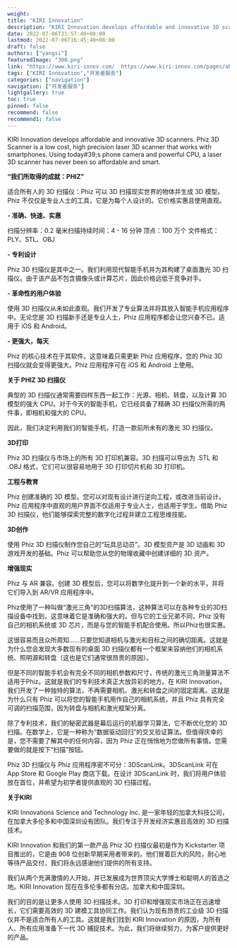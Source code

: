```yaml
---
weight: 
title: "KIRI Innovation"
description: "KIRI Innovation develops affordable and innovative 3D scanners. Phiz 3D Scanner is a low cost, high precision laser 3D scanner that works with smartphones. Using today#39;s phone camera and powerful CPU, a laser 3D scanner has never been so affordable and smart."
date: 2022-07-06T21:57:40+08:00
lastmod: 2022-07-06T16:45:40+08:00
draft: false
authors: ["yangsi"]
featuredImage: "300.png"
link: "https://www.kiri-innov.com/  https://www.kiri-innov.com/pages/about-phiz-full-spec  https://www.kiri-innov.com/pages/about-kiri-innovation "
tags: ["KIRI Innovation","开发者服务"]
categories: ["navigation"]
navigation: ["开发者服务"]
lightgallery: true
toc: true
pinned: false
recommend: false
recommend1: false
---
```


KIRI Innovation develops affordable and innovative 3D scanners. Phiz 3D Scanner is a low cost, high precision laser 3D scanner that works with smartphones. Using today#39;s phone camera and powerful CPU, a laser 3D scanner has never been so affordable and smart.

**“我们所取得的成就：PHIZ”**

适合所有人的 3D 扫描仪：Phiz 可以 3D 扫描现实世界的物体并生成 3D 模型。Phiz 不仅仅是专业人士的工具，它是为每个人设计的。它价格实惠且使用直观。

**- 准确、快速、实惠**

扫描分辨率：0.2 毫米扫描持续时间：4 - 16
分钟
顶点：100 万个
文件格式：PLY、STL、OBJ

**- 专利设计**

Phiz 3D 扫描仪是其中之一。我们利用现代智能手机并为其构建了桌面激光 3D 扫描仪。由于该产品不包含摄像头或计算芯片，因此价格远低于竞争对手。

**- 革命性的用户体验**

使用 3D 扫描仪从未如此直观。我们开发了专业算法并将其放入智能手机应用程序中。无论您是 3D 扫描新手还是专业人士，Phiz 应用程序都会让您兴奋不已。适用于 iOS 和 Android。

**- 更强大，每天**

Phiz 的核心技术在于其软件。这意味着只需更新 Phiz 应用程序，您的 Phiz 3D 扫描仪就会变得更强大。Phiz 应用程序可在 iOS 和 Android 上使用。

**关于 PHIZ 3D 扫描仪**

典型的 3D 扫描仪通常需要四样东西一起工作：光源、相机、转盘，以及计算 3D 模型的强大 CPU。对于今天的智能手机，它已经具备了精确 3D 扫描仪所需的两件事，即相机和强大的 CPU。

因此，我们决定利用我们的智能手机，打造一款前所未有的激光 3D 扫描仪。

**3D打印**

Phiz 3D 扫描仪与市场上的所有 3D 打印机兼容。3D 扫描可以导出为 .STL 和 .OBJ 格式，它们可以很容易地用于 3D 打印切片机和 3D 打印机。

**工程与教育**

Phiz 创建准确的 3D 模型。您可以对现有设计进行逆向工程，或改进当前设计。Phiz 应用程序中直观的用户界面不仅适用于专业人士，也适用于学生。借助 Phiz 3D 扫描仪，他们能够探索完整的数字化过程并建立工程思维技能。

**3D创作**

使用 Phiz 3D 扫描仪制作您自己的“玩具总动员”。3D 模型资产是 3D 动画和 3D 游戏开发的基础。Phiz 可以帮助您从您的物理收藏中创建详细的 3D 资产。

**增强现实**

Phiz 与 AR 兼容。创建 3D 模型后，您可以将数字化提升到一个新的水平，并将它们导入到 AR/VR 应用程序中。

Phiz使用了一种叫做“激光三角”的3D扫描算法，这种算法可以在各种专业的3D扫描设备中找到，这意味着它是准确和强大的。但与它的工业兄弟不同，Phiz 没有自己的相机系统或 3D 芯片，而是与您的智能手机配合使用。所以Phiz也很实惠。

这很容易而且众所周知……只要您知道相机与激光和目标之间的确切距离。这就是为什么您会发现大多数现有的桌面 3D 扫描仪都有一个框架来容纳他们的相机系统、照明源和转盘（这也是它们通常很昂贵的原因）。

但是不同的智能手机会有完全不同的相机参数和尺寸，传统的激光三角测量算法不适用于Phiz。这就是我们的专利技术真正大放异彩的地方。在 KIRI Innovation，我们开发了一种独特的算法，不再需要相机、激光和转盘之间的固定距离。这就是为什么只有 Phiz 可以将您的智能手机用作自己的相机系统，并且 Phiz 具有完全可调的扫描范围，因为转盘与相机和激光框架分离。

除了专利技术，我们的秘密武器是幕后运行的机器学习算法，它不断优化您的 3D 扫描。在数学上，它是一种称为“数据驱动回归”的交叉验证算法。但值得庆幸的是，您不需要了解其中的任何内容，因为 Phiz 正在悄悄地为您做所有事情。您需要做的就是按下“扫描”按钮。

 Phiz 3D 扫描仪与 Phiz 应用程序密不可分：3DScanLink。3DScanLink 可在 App Store 和 Google Play 商店下载。在设计 3DScanLink 时，我们将用户体验放在首位，并希望为初学者提供直观的 3D 扫描过程。

**关于KIRI**

KIRI Innovations Science and Technology Inc. 是一家年轻的加拿大科技公司，在加拿大多伦多和中国深圳设有团队。我们专注于开发经济实惠且高效的 3D 扫描技术。

KIRI Innovation 和我们的第一款产品 Phiz 3D 扫描仪最初是作为 Kickstarter 项目推出的，它是由 908 位创新早期采用者带来的。他们冒着巨大的风险，耐心地等待产品交付，我们将永远感谢他们提供的所有支持。

我们从两个充满激情的人开始，并已发展成为世界顶尖大学博士和聪明人的首选之地。KIRI Innovation 现在在多伦多都有分店。加拿大和中国深圳。

我们的目的是让更多人使用 3D 扫描技术。3D 打印和增强现实市场正在迅速增长，它们需要高效的 3D 建模工具协同工作。我们认为现有昂贵的工业级 3D 扫描仪并不是适合所有人的工具。这就是我们找到 KIRI Innovation 的原因，为所有人、所有应用准备下一代 3D 捕捉技术。为此，我们将继续努力，为客户提供更好的产品。